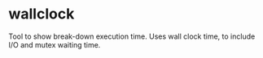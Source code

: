# wallclock
Tool to show break-down execution time. Uses wall clock time, to include I/O and mutex waiting time.
